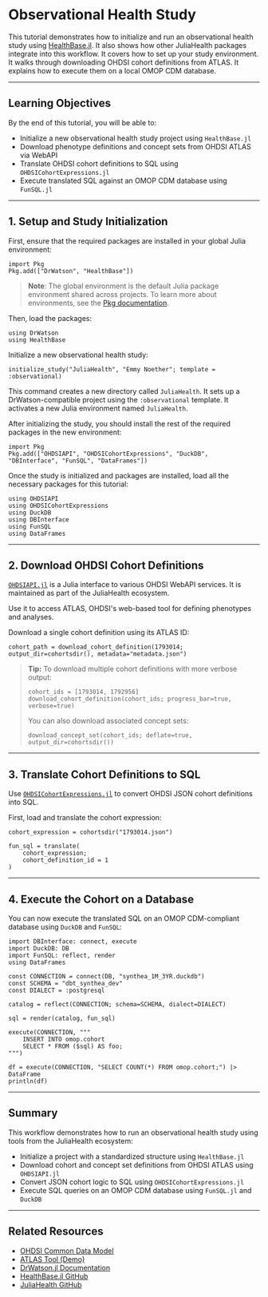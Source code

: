 # Observational Health Study

This tutorial demonstrates how to initialize and run an observational health study using [HealthBase.jl](https://github.com/JuliaHealth/HealthBase.jl).
It also shows how other JuliaHealth packages integrate into this workflow.
It covers how to set up your study environment.
It walks through downloading OHDSI cohort definitions from ATLAS.
It explains how to execute them on a local OMOP CDM database.

---

## Learning Objectives

By the end of this tutorial, you will be able to:

* Initialize a new observational health study project using `HealthBase.jl`
* Download phenotype definitions and concept sets from OHDSI ATLAS via WebAPI
* Translate OHDSI cohort definitions to SQL using `OHDSICohortExpressions.jl`
* Execute translated SQL against an OMOP CDM database using `FunSQL.jl`

---

## 1. Setup and Study Initialization

First, ensure that the required packages are installed in your global Julia environment:

```@jldoctest
import Pkg
Pkg.add(["DrWatson", "HealthBase"])
```

> **Note**: The global environment is the default Julia package environment shared across projects.
> To learn more about environments, see the [Pkg documentation](https://pkgdocs.julialang.org/v1/environments/).

Then, load the packages:

```@jldoctest
using DrWatson
using HealthBase
```

Initialize a new observational health study:

```@jldoctest
initialize_study("JuliaHealth", "Emmy Noether"; template = :observational)
```

This command creates a new directory called `JuliaHealth`.
It sets up a DrWatson-compatible project using the `:observational` template.
It activates a new Julia environment named `JuliaHealth`.

After initializing the study, you should install the rest of the required packages in the new environment:

```@jldoctest
import Pkg
Pkg.add(["OHDSIAPI", "OHDSICohortExpressions", "DuckDB", "DBInterface", "FunSQL", "DataFrames"])
```

Once the study is initialized and packages are installed, load all the necessary packages for this tutorial:

```@jldoctest
using OHDSIAPI
using OHDSICohortExpressions
using DuckDB
using DBInterface
using FunSQL
using DataFrames
```

---

## 2. Download OHDSI Cohort Definitions

[`OHDSIAPI.jl`](https://github.com/JuliaHealth/OHDSIAPI.jl) is a Julia interface to various OHDSI WebAPI services.
It is maintained as part of the JuliaHealth ecosystem.

Use it to access ATLAS, OHDSI's web-based tool for defining phenotypes and analyses.

Download a single cohort definition using its ATLAS ID:

```@jldoctest
cohort_path = download_cohort_definition(1793014; output_dir=cohortsdir(), metadata="metadata.json")
```

> **Tip:** To download multiple cohort definitions with more verbose output:
>
> ```@jldoctest
> cohort_ids = [1793014, 1792956]
> download_cohort_definition(cohort_ids; progress_bar=true, verbose=true)
> ```
>
> You can also download associated concept sets:
>
> ```@jldoctest
> download_concept_set(cohort_ids; deflate=true, output_dir=cohortsdir())
> ```

---

## 3. Translate Cohort Definitions to SQL

Use [`OHDSICohortExpressions.jl`](https://github.com/JuliaHealth/OHDSICohortExpressions.jl) to convert OHDSI JSON cohort definitions into SQL.

First, load and translate the cohort expression:

```@jldoctest
cohort_expression = cohortsdir("1793014.json")

fun_sql = translate(
    cohort_expression;
    cohort_definition_id = 1
)
```

---

## 4. Execute the Cohort on a Database

You can now execute the translated SQL on an OMOP CDM-compliant database using `DuckDB` and `FunSQL`:

```@jldoctest
import DBInterface: connect, execute
import DuckDB: DB
import FunSQL: reflect, render
using DataFrames

const CONNECTION = connect(DB, "synthea_1M_3YR.duckdb")
const SCHEMA = "dbt_synthea_dev"
const DIALECT = :postgresql

catalog = reflect(CONNECTION; schema=SCHEMA, dialect=DIALECT)

sql = render(catalog, fun_sql)

execute(CONNECTION, """
    INSERT INTO omop.cohort
    SELECT * FROM ($sql) AS foo;
""")

df = execute(CONNECTION, "SELECT COUNT(*) FROM omop.cohort;") |> DataFrame
println(df)
```

---

## Summary

This workflow demonstrates how to run an observational health study using tools from the JuliaHealth ecosystem:

* Initialize a project with a standardized structure using `HealthBase.jl`
* Download cohort and concept set definitions from OHDSI ATLAS using `OHDSIAPI.jl`
* Convert JSON cohort logic to SQL using `OHDSICohortExpressions.jl`
* Execute SQL queries on an OMOP CDM database using `FunSQL.jl` and `DuckDB`

---

## Related Resources

* [OHDSI Common Data Model](https://ohdsi.github.io/CommonDataModel/)
* [ATLAS Tool (Demo)](https://atlas-demo.ohdsi.org/)
* [DrWatson.jl Documentation](https://juliadynamics.github.io/DrWatson.jl/)
* [HealthBase.jl GitHub](https://github.com/JuliaHealth/HealthBase.jl)
* [JuliaHealth GitHub](https://github.com/JuliaHealth)
